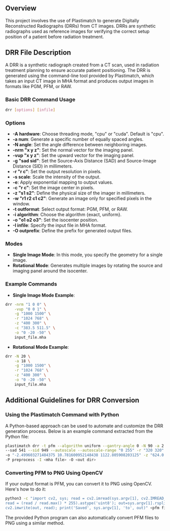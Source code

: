 
## Overview

This project involves the use of Plastimatch to generate Digitally Reconstructed Radiographs (DRRs) from CT images. DRRs are synthetic radiographs used as reference images for verifying the correct setup position of a patient before radiation treatment. 

## DRR File Description

A DRR is a synthetic radiograph created from a CT scan, used in radiation treatment planning to ensure accurate patient positioning. The DRR is generated using the command-line tool provided by Plastimatch, which takes an input CT image in MHA format and produces output images in formats like PGM, PFM, or RAW.

### Basic DRR Command Usage

```bash
drr [options] [infile]
```

### Options

- **-A hardware**: Choose threading mode, "cpu" or "cuda". Default is "cpu".
- **-a num**: Generate a specific number of equally spaced angles.
- **-N angle**: Set the angle difference between neighboring images.
- **-nrm "x y z"**: Set the normal vector for the imaging panel.
- **-vup "x y z"**: Set the upward vector for the imaging panel.
- **-g "sad sid"**: Set the Source-Axis Distance (SAD) and Source-Image Distance (SID) in millimeters.
- **-r "r c"**: Set the output resolution in pixels.
- **-s scale**: Scale the intensity of the output.
- **-e**: Apply exponential mapping to output values.
- **-c "r c"**: Set the image center in pixels.
- **-z "s1 s2"**: Define the physical size of the imager in millimeters.
- **-w "r1 r2 c1 c2"**: Generate an image only for specified pixels in the window.
- **-t outformat**: Select output format: PGM, PFM, or RAW.
- **-i algorithm**: Choose the algorithm {exact, uniform}.
- **-o "o1 o2 o3"**: Set the isocenter position.
- **-I infile**: Specify the input file in MHA format.
- **-O outprefix**: Define the prefix for generated output files.

### Modes

- **Single Image Mode**: In this mode, you specify the geometry for a single image.
- **Rotational Mode**: Generates multiple images by rotating the source and imaging panel around the isocenter.

### Example Commands

- **Single Image Mode Example**:

```bash
drr -nrm "1 0 0" \
    -vup "0 0 1" \
    -g "1000 1500" \
    -r "1024 768" \
    -z "400 300" \
    -c "383.5 511.5" \
    -o "0 -20 -50" \
    input_file.mha
```

- **Rotational Mode Example**:

```bash
drr -N 20 \
    -a 18 \
    -g "1000 1500" \
    -r "1024 768" \
    -z "400 300" \
    -o "0 -20 -50" \
    input_file.mha
```

## Additional Guidelines for DRR Conversion

### Using the Plastimatch Command with Python

A Python-based approach can be used to automate and customize the DRR generation process. Below is an example command extracted from the Python file:

```bash
plastimatch drr -t pfm --algorithm uniform --gantry-angle 0 -N 90 -a 2 \
--sad 541 --sid 949 --autoscale --autoscale-range "0 255" -r "320 320" \
-o "-2.499603271484375 10.781600952148438 1122.805908203125" -z "624.0 624.0" \
-P preprocess -I <mha file> -O <out dir>
```

### Converting PFM to PNG Using OpenCV

If your output format is PFM, you can convert it to PNG using OpenCV. Here's how to do it:

```bash
python3 -c "import cv2, sys; read = cv2.imread(sys.argv[1], cv2.IMREAD_GRAYSCALE); \
read = (read / read.max() * 255).astype('uint8'); out=sys.argv[1].rsplit('.')[0] + '.png'; \
cv2.imwrite(out, read); print('Saved', sys.argv[1], 'to', out)" <pfm file>
```

The provided Python program can also automatically convert PFM files to PNG using a similar method.
